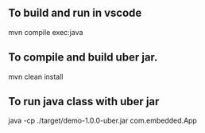 ## To build and run in vscode
mvn compile exec:java       

## To compile and build uber jar. 
mvn clean install

## To run java class with uber jar
java -cp ./target/demo-1.0.0-uber.jar com.embedded.App